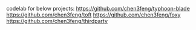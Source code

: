 codelab for below projects:
https://github.com/chen3feng/typhoon-blade
https://github.com/chen3feng/toft
https://github.com/chen3feng/foxy
https://github.com/chen3feng/thirdparty
